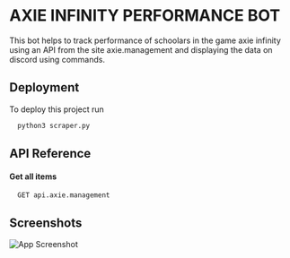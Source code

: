 
# AXIE INFINITY PERFORMANCE BOT

This bot helps to track performance of schoolars in the game axie infinity using an API from the site axie.management and displaying the data on discord using commands.

## Deployment

To deploy this project run

```bash
  python3 scraper.py
```


## API Reference

#### Get all items

```http
  GET api.axie.management
```



## Screenshots

![App Screenshot](https://patcont.github.io/Portfolio-webpage/assets/img/portfolio/bot%20working%20(2).png)

